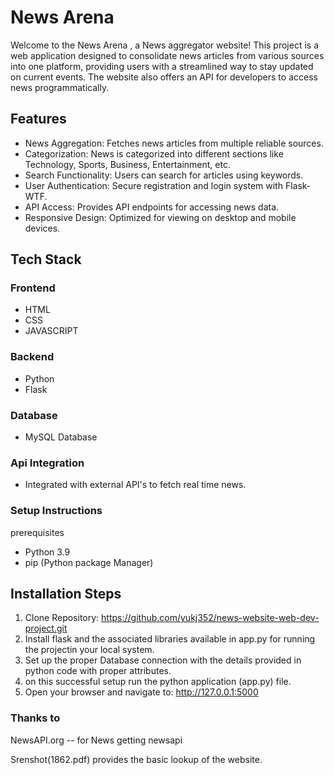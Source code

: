 # News Arena 
Welcome to the News Arena , a News aggregator website! This project is a web application designed to consolidate news articles from various sources into one platform, providing users with a streamlined way to stay updated on current events. The website also offers an API for developers to access news programmatically.

## Features
- News Aggregation: Fetches news articles from multiple reliable sources.
- Categorization: News is categorized into different sections like Technology, Sports, Business, Entertainment, etc.
- Search Functionality: Users can search for articles using keywords.
- User Authentication: Secure registration and login system with Flask-WTF.
- API Access: Provides API endpoints for accessing news data.
- Responsive Design: Optimized for viewing on desktop and mobile devices.

## Tech Stack
### Frontend
- HTML
- CSS
- JAVASCRIPT
### Backend
- Python
- Flask
### Database
- MySQL Database
### Api Integration
- Integrated with external API's to fetch real time news.
### Setup Instructions
prerequisites
- Python 3.9
- pip (Python package Manager)
## Installation Steps
1. Clone Repository:
   https://github.com/yukj352/news-website-web-dev-project.git
2. Install flask and the associated libraries available in app.py for running the projectin 
   your local system.
3. Set up the proper Database connection with the details provided in python code with proper 
   attributes.
4. on this successful setup run the python application (app.py) file.
5. Open your browser and navigate to:
   http://127.0.0.1:5000

### Thanks to 
NewsAPI.org -- for News getting newsapi


Srenshot(1862.pdf) provides the basic lookup of the website.
